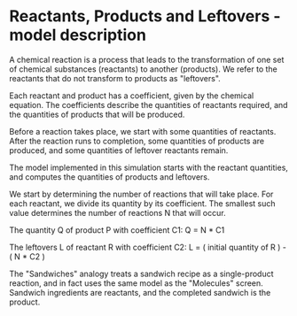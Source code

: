 # Reactants, Products and Leftovers - model description

A chemical reaction is a process that leads to the transformation of one set of
chemical substances (reactants) to another (products). We refer to the reactants
that do not transform to products as "leftovers".

Each reactant and product has a coefficient, given by the chemical equation.
The coefficients describe the quantities of reactants required, and the
quantities of products that will be produced.

Before a reaction takes place, we start with some quantities of reactants.
After the reaction runs to completion, some quantities of products are produced,
and some quantities of leftover reactants remain.

The model implemented in this simulation starts with the reactant quantities,
and computes the quantities of products and leftovers.

We start by determining the number of reactions that will take place.
For each reactant, we divide its quantity by its coefficient.
The smallest such value determines the number of reactions N that will occur.

The quantity Q of product P with coefficient C1: Q = N * C1

The leftovers L of reactant R with coefficient C2: L = ( initial quantity of R ) - ( N * C2 )

The "Sandwiches" analogy treats a sandwich recipe as a single-product reaction, and
in fact uses the same model as the "Molecules" screen. Sandwich ingredients are reactants,
and the completed sandwich is the product.
